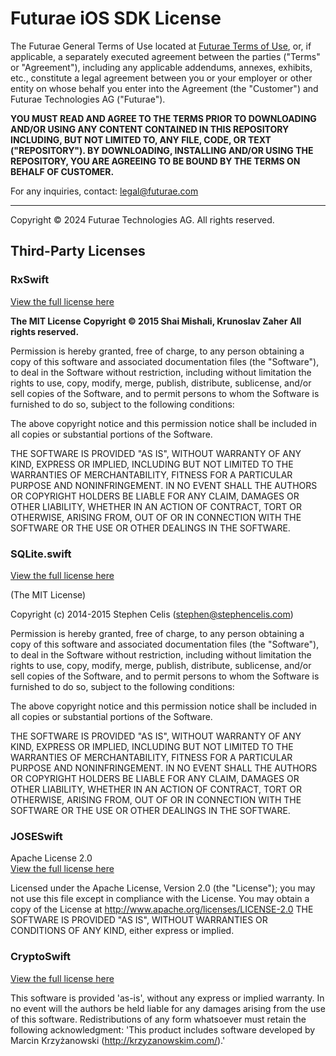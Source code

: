 # Futurae iOS SDK License

The Futurae General Terms of Use located at [Futurae Terms of Use](https://www.futurae.com/legal/terms), or, if applicable, a separately executed agreement between the parties ("Terms" or "Agreement"), including any applicable addendums, annexes, exhibits, etc., constitute a legal agreement between you or your employer or other entity on whose behalf you enter into the Agreement (the "Customer") and Futurae Technologies AG ("Futurae").

**YOU MUST READ AND AGREE TO THE TERMS PRIOR TO DOWNLOADING AND/OR USING ANY CONTENT CONTAINED IN THIS REPOSITORY INCLUDING, BUT NOT LIMITED TO, ANY FILE, CODE, OR TEXT ("REPOSITORY"). BY DOWNLOADING, INSTALLING AND/OR USING THE REPOSITORY, YOU ARE AGREEING TO BE BOUND BY THE TERMS ON BEHALF OF CUSTOMER.**

For any inquiries, contact: legal@futurae.com

---

Copyright © 2024 Futurae Technologies AG. All rights reserved.

## Third-Party Licenses

### RxSwift

[View the full license here](https://github.com/ReactiveX/RxSwift/blob/main/LICENSE.md)

**The MIT License**
**Copyright © 2015 Shai Mishali, Krunoslav Zaher**
**All rights reserved.**

Permission is hereby granted, free of charge, to any person obtaining a copy of this software and associated documentation files (the "Software"), to deal in the Software without restriction, including without limitation the rights to use, copy, modify, merge, publish, distribute, sublicense, and/or sell copies of the Software, and to permit persons to whom the Software is furnished to do so, subject to the following conditions:

The above copyright notice and this permission notice shall be included in all copies or substantial portions of the Software.

THE SOFTWARE IS PROVIDED "AS IS", WITHOUT WARRANTY OF ANY KIND, EXPRESS OR IMPLIED, INCLUDING BUT NOT LIMITED TO THE WARRANTIES OF MERCHANTABILITY, FITNESS FOR A PARTICULAR PURPOSE AND NONINFRINGEMENT. IN NO EVENT SHALL THE AUTHORS OR COPYRIGHT HOLDERS BE LIABLE FOR ANY CLAIM, DAMAGES OR OTHER LIABILITY, WHETHER IN AN ACTION OF CONTRACT, TORT OR OTHERWISE, ARISING FROM, OUT OF OR IN CONNECTION WITH THE SOFTWARE OR THE USE OR OTHER DEALINGS IN THE SOFTWARE.



### SQLite.swift
[View the full license here](https://github.com/stephencelis/SQLite.swift/blob/master/LICENSE.txt)

(The MIT License)

Copyright (c) 2014-2015 Stephen Celis (<stephen@stephencelis.com>)

Permission is hereby granted, free of charge, to any person obtaining a copy
of this software and associated documentation files (the "Software"), to deal
in the Software without restriction, including without limitation the rights
to use, copy, modify, merge, publish, distribute, sublicense, and/or sell
copies of the Software, and to permit persons to whom the Software is
furnished to do so, subject to the following conditions:

The above copyright notice and this permission notice shall be included in all
copies or substantial portions of the Software.

THE SOFTWARE IS PROVIDED "AS IS", WITHOUT WARRANTY OF ANY KIND, EXPRESS OR
IMPLIED, INCLUDING BUT NOT LIMITED TO THE WARRANTIES OF MERCHANTABILITY,
FITNESS FOR A PARTICULAR PURPOSE AND NONINFRINGEMENT. IN NO EVENT SHALL THE
AUTHORS OR COPYRIGHT HOLDERS BE LIABLE FOR ANY CLAIM, DAMAGES OR OTHER
LIABILITY, WHETHER IN AN ACTION OF CONTRACT, TORT OR OTHERWISE, ARISING FROM,
OUT OF OR IN CONNECTION WITH THE SOFTWARE OR THE USE OR OTHER DEALINGS IN THE
SOFTWARE.



### JOSESwift

Apache License 2.0  
[View the full license here](https://github.com/airsidemobile/JOSESwift/blob/master/LICENSE)

Licensed under the Apache License, Version 2.0 (the "License"); you may not use this file except in compliance with the License. You may obtain a copy of the License at http://www.apache.org/licenses/LICENSE-2.0
 THE SOFTWARE IS PROVIDED "AS IS", WITHOUT WARRANTIES OR CONDITIONS OF ANY KIND, either express or implied.




### CryptoSwift

[View the full license here](https://github.com/krzyzanowskim/CryptoSwift/blob/main/LICENSE)

This software is provided 'as-is', without any express or implied warranty. In no event will the authors be held liable for any damages arising from the use of this software.
 Redistributions of any form whatsoever must retain the following acknowledgment: 'This product includes software developed by Marcin Krzyżanowski (http://krzyzanowskim.com/).'
